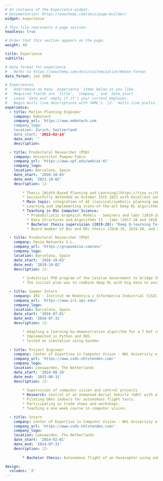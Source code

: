 ```yaml
---
# An instance of the Experience widget.
# Documentation: https://wowchemy.com/docs/page-builder/
widget: experience

# This file represents a page section.
headless: true

# Order that this section appears on the page.
weight: 40

title: Experience
subtitle:

# Date format for experience
#   Refer to https://wowchemy.com/docs/customization/#date-format
date_format: Jan 2006

# Experiences.
#   Add/remove as many `experience` items below as you like.
#   Required fields are `title`, `company`, and `date_start`.
#   Leave `date_end` empty if it's your current employer.
#   Begin multi-line descriptions with YAML's `|2-` multi-line prefix.
experience:
  - title: Motion Planning Engineer
    company: Embotech
    company_url: 'https://www.embotech.com
    company_logo: 
    location: Zurich, Switzerland
    date_start: '2022-02-14'
    date_end: ''
    description: 

  - title: Predoctoral Researcher (PhD)
    company: Universitat Pompeu Fabra
    company_url: 'https://www.upf.edu/web/ai-ml'
    company_logo: 
    location: Barcelona, Spain
    date_start: '2016-10-03'
    date_end: '2021-10-02'
    description: |2-
        
        * Thesis [Width-Based Planning and Learning](https://tiny.cc/thesis-Junyent).
        * Successfully defended on October 15th 2021 with Excellent and ``Cum Laude'' mention.
        * Main topic: integration of AI classical/symbolic planning approach with deep reinforcement learning.
        * Learning and implementing state-of-the-art Deep RL algorithms such as DQN, A3C, PPO, AlphaZero.
        * Teaching in BSc Computer Science:
          * Probabilistic Graphical Models - Seminars and labs (2019-20 and 2020-21),
          * Data Structures and Algorithms II - labs (2017-18 and 2018-19),
          * Bachelor thesis supervision (2019-20): "Deep Q-learning for Hard Exploration Problems",
          * Board member of BSc and MSc thesis (2018-19, 2019-20, and 2020-21).

  - title: Predoctoral Researcher (PhD)
    company: Oesía Networks S.L.
    company_url: 'https://grupooesia.com/en/'
    company_logo: 
    location: Barcelona, Spain
    date_start: '2016-10-03'
    date_end: '2019-10-02'
    description: |2-
        
        * Industrial PhD program of the Catalan Government to bridge the gap between industry and academia.
        * The initial plan was to combine deep RL with big data to assist diverse consulting projects.

  - title: Summer Intern
    company: IRI - Institut de Robòtica i Informàtica Industrial (CSIC-UPC)
    company_url: 'https://www.iri.upc.edu/'
    company_logo: 
    location: Barcelona, Spain
    date_start: '2016-07-01'
    date_end: '2016-07-31'
    description: |2-

        * Adapting a learning-by-demonstration algorithm for a 7 DoF robot arm.
        * Implemented in Python and ROS.
        * Tested on simulation using Gazebo.
      
  - title: Project Engineer
    company: Center of Expertise in Computer Vision - NHL University of Applied Sciences
    company_url: 'https://www.cvds-nhlstenden.com/'
    company_logo: 
    location: Leeuwarden, The Netherlands
    date_start: '2014-08-28'
    date_end: '2015-08-31'
    description: |2-
        
        * Supervision of computer vision and control projects
        * Research: Control of an Unmanned Aerial Vehicle (UAV) with all computation and sensors on board.
        * Piloting UAVs indoors for autonomous flight tests.
        * Participating in trade shows and workshops.
        * Teaching a one week course in computer vision.

  - title: Intern
    company: Center of Expertise in Computer Vision - NHL University of Applied Sciences
    company_url: 'https://www.cvds-nhlstenden.com/'
    company_logo: 
    location: Leeuwarden, The Netherlands
    date_start: '2014-02-01'
    date_end: '2014-07-31'
    description: |2-
        
        * Bachelor thesis: Autonomous flight of an hexacopter using onboard image processing. 

design:
  columns: '2'
---
```

